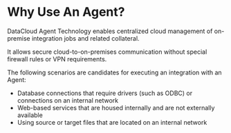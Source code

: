 # Why Use An Agent?



DataCloud Agent Technology enables centralized cloud management of on-premise integration jobs and related collateral.

It allows secure cloud-to-on-premises communication without special firewall rules or VPN requirements.

The following scenarios are candidates for executing an integration with an Agent:

* Database connections that require drivers (such as ODBC) or connections on an internal network
* Web-based services that are housed internally and are not externally available
* Using source or target files that are located on an internal network

